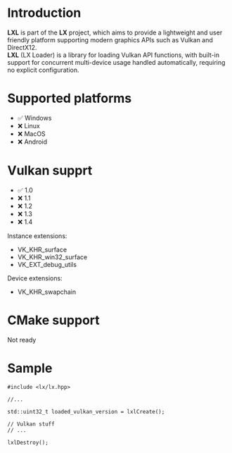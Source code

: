 ﻿# Introduction

**LXL** is part of the **LX** project, which aims to provide a lightweight and user friendly platform supporting modern graphics APIs such as Vulkan and DirectX12.\
**LXL** (LX Loader) is a library for loading Vulkan API functions, with built-in support for concurrent multi-device usage handled automatically, requiring no explicit configuration. 

# Supported platforms

* ✅  Windows
* ❌  Linux
* ❌  MacOS
* ❌  Android

# Vulkan supprt

* ✅  1.0
* ❌  1.1
* ❌  1.2
* ❌  1.3
* ❌  1.4

Instance extensions:
* VK_KHR_surface
* VK_KHR_win32_surface
* VK_EXT_debug_utils

Device extensions:
* VK_KHR_swapchain

# CMake support

Not ready

# Sample
	#include <lx/lx.hpp>

	//...

	std::uint32_t loaded_vulkan_version = lxlCreate();

	// Vulkan stuff
	// ...

	lxlDestroy();